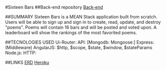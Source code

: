 #Sixteen Bars
##Back-end repository
[Back-end](https://github.com/ahnuce/16barsBackEnd#readme)

##SUMMARY
Sixteen Bars is a MEAN Stack application built from scratch.
Users will be able to sign up and sign in to create, read, update, and destroy "poems".
Poems will contain 16 bars and will be posted and voted upon.
A leaderboard will show the rankings of the most favorited poems.

##TECNOLOGIES USED
Ui-Router:
API: [Mongodb: Mongoose:]
Express: (Middleware)
AngularJS: $http, $scope, $state, $window, $stateParams
Node.js:
HTTP:



##LINKS
[ERD](https://drive.google.com/drive/folders/0B-C2lMqYl8ApZmpTYk1OaUlzOVk)
[Heroku](https://sixteen-bars.herokuapp.com/#/poems)
